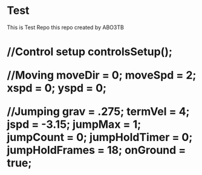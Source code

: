 # Test
This is Test Repo
this repo created by ABO3TB
<h1>//Control setup
controlsSetup();

//Moving
moveDir = 0;
moveSpd = 2;
xspd = 0;
yspd = 0;

//Jumping
grav = .275;
termVel = 4;
jspd = -3.15;
jumpMax = 1;
jumpCount = 0;
jumpHoldTimer = 0;
jumpHoldFrames = 18;
onGround = true;</h1>
